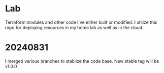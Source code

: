 # Lab
Terraform modules and other code I've either built or modified. I utilize this repo for deploying resources in my home lab as well as in the cloud.

# 20240831

I merged various branches to stablize the code base. New stable tag will  be v1.0.0

